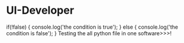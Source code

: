 # UI-Developer
if(!false) {
    console.log('the condition is true');
} else {
    console.log('the condition is false');
}
Testing the all python file in one software>>>!
